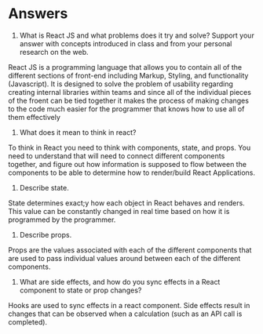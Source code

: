 # Answers

1. What is React JS and what problems does it try and solve? Support your answer with concepts introduced in class and from your personal research on the web.

React JS is a programming language that allows you to contain all of the different sections of front-end including Markup, Styling, and functionality (Javascript). It is designed to solve the problem of usability regarding creating internal libraries within teams and since all of the individual pieces of the froent can be tied together it makes the process of making changes to the code much easier for the programmer that knows how to use all of them effectively

1. What does it mean to think in react?


 To think in React you need to think with components, state, and props. You need to understand that will need to connect different components together, and figure out how information is supposed to flow between the components to be able to determine how to render/build React Applications.

1. Describe state.

State determines exact;y how each object in React behaves and renders. This value can be constantly changed in real time based on how it is programmed by the programmer.

1. Describe props.

Props are the values associated with each of the different components that are used to pass individual values around between each of the different components.

1. What are side effects, and how do you sync effects in a React component to state or prop changes?

 Hooks are used to sync effects in a react component. Side effects result in changes that can be observed when a calculation (such as an API call is completed).